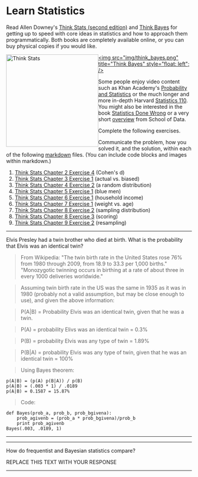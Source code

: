 # Learn Statistics

Read Allen Downey's [Think Stats (second edition)](http://greenteapress.com/thinkstats2/) and [Think Bayes](http://greenteapress.com/thinkbayes/) for getting up to speed with core ideas in statistics and how to approach them programmatically. Both books are completely available online, or you can buy physical copies if you would like.

[<img src="img/think_stats.jpg" title="Think Stats" width="250" style="float: left;" />](http://greenteapress.com/thinkstats2/)
[<img src="img/think_bayes.png" title="Think Bayes" style="float: left"; />](http://greenteapress.com/thinkbayes/)

Some people enjoy video content such as Khan Academy's [Probability and Statistics](https://www.khanacademy.org/math/probability) or the much longer and more in-depth Harvard [Statistics 110](https://www.youtube.com/playlist?list=PL2SOU6wwxB0uwwH80KTQ6ht66KWxbzTIo). You might also be interested in the book [Statistics Done Wrong](http://www.statisticsdonewrong.com/) or a very short [overview](http://schoolofdata.org/handbook/courses/the-math-you-need-to-start/) from School of Data.


Complete the following exercises.

Communicate the problem, how you solved it, and the solution, within each of the following [markdown](https://guides.github.com/features/mastering-markdown/) files. (You can include code blocks and images within markdown.)

1. [Think Stats Chapter 2 Exercise 4](statistics/2-4-cohens_d.md) (Cohen's d)
2. [Think Stats Chapter 3 Exercise 1](statistics/3-1-actual_biased.md) (actual vs. biased)
3. [Think Stats Chapter 4 Exercise 2](statistics/4-2-random_dist.md) (a random distribution)
4. [Think Stats Chapter 5 Exercise 1](statistics/5-1-blue_men.md) (blue men)
5. [Think Stats Chapter 6 Exercise 1](statistics/6-1-household_income.md) (household income)
6. [Think Stats Chapter 7 Exercise 1](statistics/7-1-weight_vs_age.md) (weight vs. age)
7. [Think Stats Chapter 8 Exercise 2](statistics/8-2-sampling_dist.md) (sampling distribution)
8. [Think Stats Chapter 8 Exercise 3](statistics/8-3-scoring.md) (scoring)
9. [Think Stats Chapter 9 Exercise 2](statistics/9-2-resampling.md) (resampling)


---

Elvis Presley had a twin brother who died at birth.  What is the probability that Elvis was an identical twin?

>From Wikipedia:
"The twin birth rate in the United States rose 76% from 1980 through 2009, from 18.9 to 33.3 per 1,000 births."
"Monozygotic twinning occurs in birthing at a rate of about three in every 1000 deliveries worldwide."

>Assuming twin birth rate in the US was the same in 1935 as it was in 1980 (probably not a valid assumption, but may be close enough to use), and given the above information:

>P(A|B) = Probability Elvis was an identical twin, given that he was a twin.

>P(A) = probability Elivs was an identical twin = 0.3%

>P(B) = probability Elvis was any type of twin = 1.89%

>P(B|A) = probability Elvis was any type of twin, given that he was an identical twin = 100%


>Using Bayes theorem:
```
p(A|B) = (p(A) p(B|A)) / p(B)
p(A|B) = (.003 * 1) / .0189
p(A|B) = 0.1587 = 15.87%
```
>Code:
```
def Bayes(prob_a, prob_b, prob_bgivena):
    prob_agivenb = (prob_a * prob_bgivena)/prob_b
    print prob_agivenb
Bayes(.003, .0189, 1)
```
---


---

How do frequentist and Bayesian statistics compare?

REPLACE THIS TEXT WITH YOUR RESPONSE

---
